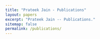 ```yaml
---
title: "Prateek Jain - Publications"
layout: papers
excerpt: "Prateek Jain -- Publications."
sitemap: false
permalink: /publications/
---
```


